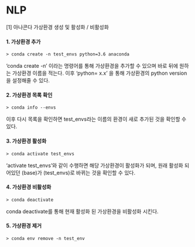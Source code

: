 # NLP

[1] 아나콘다 가상환경 생성 및 활성화 / 비활성화 
#### 1. 가상환경 추가

```CMD
> conda create -n test_envs python=3.6 anaconda 
```

‘conda create -n’ 이라는 명령어를 통해 가상환경을 추가할 수 있으며 바로 뒤에 원하는 가상환경 이름을 적는다.
이후 ‘python= x.x’ 을 통해 가상환경의 python version을 설정해줄 수 있다.



#### 2. 가상환경 목록 확인

```CMD
> conda info --envs
```

이후 다시 목록을 확인하면 test_envs라는 이름의 환경이 새로 추가된 것을 확인할 수 있다.



#### 3. 가상환경 활성화

```CMD
> conda activate test_envs
```

‘activate test_envs’와 같이 수행하면 해당 가상환경이 활성화가 되며,
원래 활성화 되어있던 (base)가 (test_envs)로 바뀌는 것을 확인할 수 있다.



#### 4. 가상환경 비활성화

```CMD
> conda deactivate
```

conda deactivate를 통해 현재 활성화 된 가상환경을 비활성화 시킨다.



#### 5. 가상환경 제거

```CMD
> conda env remove -n test_env
```

